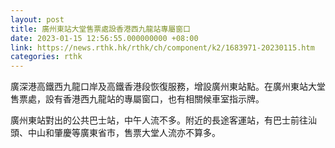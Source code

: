 ```yaml
---
layout: post
title: 廣州東站大堂售票處設香港西九龍站專屬窗口
date: 2023-01-15 12:56:55.000000000 +08:00
link: https://news.rthk.hk/rthk/ch/component/k2/1683971-20230115.htm
categories: rthk
---
```


廣深港高鐵西九龍口岸及高鐵香港段恢復服務，增設廣州東站點。在廣州東站大堂售票處，設有香港西九龍站的專屬窗口，也有相關候車室指示牌。

廣州東站對出的公共巴士站，中午人流不多。附近的長途客運站，有巴士前往汕頭、中山和肇慶等廣東省市，售票大堂人流亦不算多。
